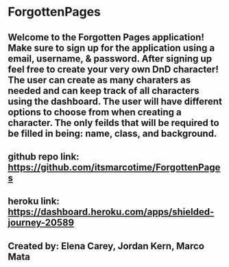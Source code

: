 # ForgottenPages

## Welcome to the Forgotten Pages application! Make sure to sign up for the application using a email, username, & password. After signing up feel free to create your very own DnD character! The user can create as many charaters as needed and can keep track of all characters using the dashboard. The user will have different options to choose from when creating a character. The only feilds that will be required to be filled in being: name, class, and background. 

## github repo link: https://github.com/itsmarcotime/ForgottenPages

## heroku link: https://dashboard.heroku.com/apps/shielded-journey-20589

## Created by: Elena Carey, Jordan Kern, Marco Mata